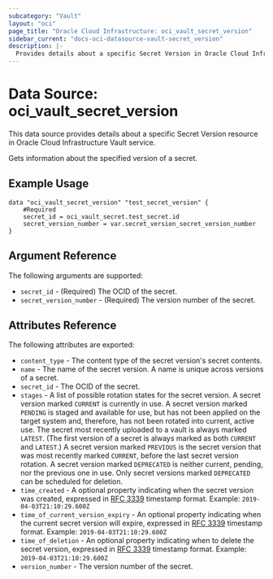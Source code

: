 ```yaml
---
subcategory: "Vault"
layout: "oci"
page_title: "Oracle Cloud Infrastructure: oci_vault_secret_version"
sidebar_current: "docs-oci-datasource-vault-secret_version"
description: |-
  Provides details about a specific Secret Version in Oracle Cloud Infrastructure Vault service
---
```


# Data Source: oci_vault_secret_version
This data source provides details about a specific Secret Version resource in Oracle Cloud Infrastructure Vault service.

Gets information about the specified version of a secret.


## Example Usage

```hcl
data "oci_vault_secret_version" "test_secret_version" {
	#Required
	secret_id = oci_vault_secret.test_secret.id
	secret_version_number = var.secret_version_secret_version_number
}
```

## Argument Reference

The following arguments are supported:

* `secret_id` - (Required) The OCID of the secret.
* `secret_version_number` - (Required) The version number of the secret.


## Attributes Reference

The following attributes are exported:

* `content_type` - The content type of the secret version's secret contents.
* `name` - The name of the secret version. A name is unique across versions of a secret. 
* `secret_id` - The OCID of the secret.
* `stages` - A list of possible rotation states for the secret version. A secret version marked `CURRENT` is currently in use. A secret version marked `PENDING` is staged and available for use, but has not been applied on the target system and, therefore, has not been rotated into current, active use. The secret most recently uploaded to a vault is always marked `LATEST`. (The first version of a secret is always marked as both `CURRENT` and `LATEST`.) A secret version marked `PREVIOUS` is the secret version that was most recently marked `CURRENT`, before the last secret version rotation. A secret version marked `DEPRECATED` is neither current, pending, nor the previous one in use. Only secret versions marked `DEPRECATED` can be scheduled for deletion. 
* `time_created` - A optional property indicating when the secret version was created, expressed in [RFC 3339](https://tools.ietf.org/html/rfc3339) timestamp format. Example: `2019-04-03T21:10:29.600Z` 
* `time_of_current_version_expiry` - An optional property indicating when the current secret version will expire, expressed in [RFC 3339](https://tools.ietf.org/html/rfc3339) timestamp format. Example: `2019-04-03T21:10:29.600Z` 
* `time_of_deletion` - An optional property indicating when to delete the secret version, expressed in [RFC 3339](https://tools.ietf.org/html/rfc3339) timestamp format. Example: `2019-04-03T21:10:29.600Z` 
* `version_number` - The version number of the secret.

